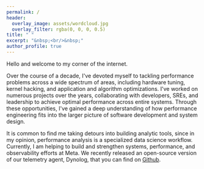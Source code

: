 ```yaml
---
permalink: /
header:
  overlay_image: assets/wordcloud.jpg
  overlay_filter: rgba(0, 0, 0, 0.5)
title: " "
excerpt: "&nbsp;<br/>&nbsp;"
author_profile: true
---
```


Hello and welcome to my corner of the internet.

Over the course of a decade, I've devoted myself to tackling performance problems across a wide spectrum of areas, including hardware tuning, kernel hacking, and application and algorithm optimizations. I've worked on numerous projects over the years, collaborating with developers, SREs, and leadership to achieve optimal performance across entire systems. Through these opportunities, I've gained a deep understanding of how performance engineering fits into the larger picture of software development and system design.
 
It is common to find me taking detours into building analytic tools, since in my opinion, performance analysis is a specialized data science workflow. Currently, I am helping to build and strengthen systems, performance, and observability efforts at Meta.  We recently released an open-source version of our telemetry agent, Dynolog, that you can find on [Github](https://github.com/facebookincubator/dynolog).
